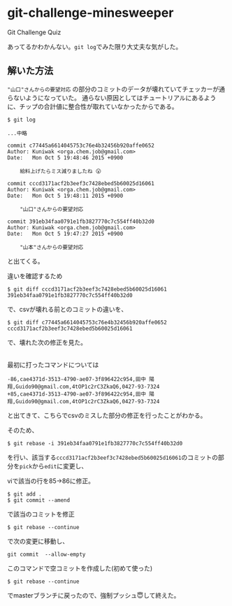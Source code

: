 # git-challenge-minesweeper
Git Challenge Quiz

あってるかわかんない。`git log`でみた限り大丈夫な気がした。

## 解いた方法
`"山口"さんからの要望対応` の部分のコミットのデータが壊れていてチェッカーが通らないようになっていた。
通らない原因としてはチュートリアルにあるように、チップの合計値に整合性が取れていなかったからである。

```
$ git log
```

```
...中略

commit c77445a6614045753c76e4b32456b920affe0652
Author: Kuniwak <orga.chem.job@gmail.com>
Date:   Mon Oct 5 19:48:46 2015 +0900

    給料上げたらミス減りましたね 😮

commit cccd3171acf2b3eef3c7428ebed5b60025d16061
Author: Kuniwak <orga.chem.job@gmail.com>
Date:   Mon Oct 5 19:48:11 2015 +0900

    "山口"さんからの要望対応

commit 391eb34faa0791e1fb3827770c7c554ff40b32d0
Author: Kuniwak <orga.chem.job@gmail.com>
Date:   Mon Oct 5 19:47:27 2015 +0900

    "山本"さんからの要望対応
```

と出てくる。<br>


違いを確認するため
```
$ git diff cccd3171acf2b3eef3c7428ebed5b60025d16061 391eb34faa0791e1fb3827770c7c554ff40b32d0
```
で、csvが壊れる前とのコミットの違いを、

```
$ git diff c77445a6614045753c76e4b32456b920affe0652 cccd3171acf2b3eef3c7428ebed5b60025d16061
```
で、壊れた次の修正を見た。

<br>
最初に打ったコマンドについては

```
-86,cae4371d-3513-4790-ae07-3f896422c954,田中 陽翔,Guido90@gmail.com,4tOP1c2rC3ZkaQ6,0427-93-7324
+85,cae4371d-3513-4790-ae07-3f896422c954,田中 陽翔,Guido90@gmail.com,4tOP1c2rC3ZkaQ6,0427-93-7324
```
と出てきて、こちらでcsvのミスした部分の修正を行ったことがわかる。

そのため、
```
$ git rebase -i 391eb34faa0791e1fb3827770c7c554ff40b32d0
```
を行い、該当する`cccd3171acf2b3eef3c7428ebed5b60025d16061`のコミットの部分を`pick`から`edit`に変更し、

viで該当の行を85->86に修正。

```
$ git add .
$ git commit --amend
```
で該当のコミットを修正


```
$ git rebase --continue
```
で次の変更に移動し、

```
git commit  --allow-empty
```
このコマンドで空コミットを作成した(初めて使った)

```
$ git rebase --continue
```
でmasterブランチに戻ったので、強制プッシュ😇して終えた。
